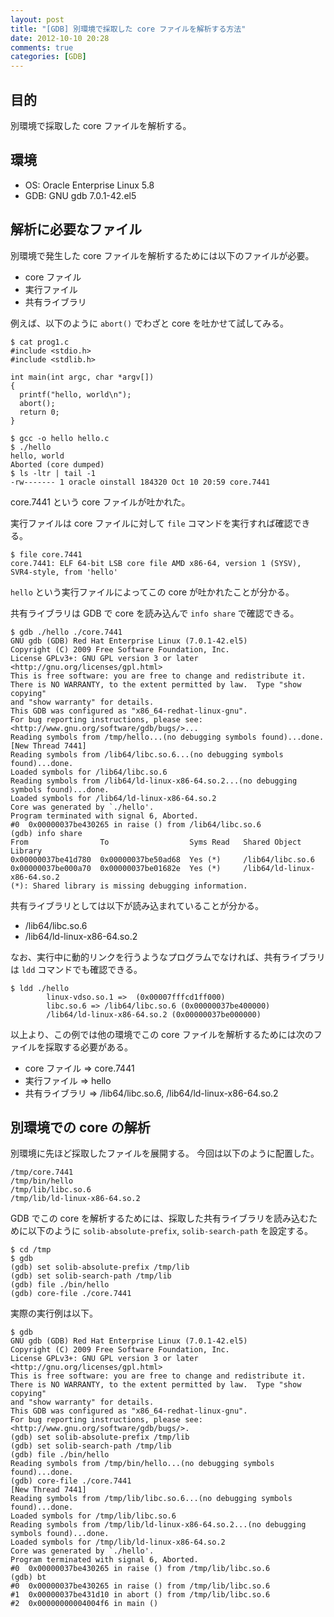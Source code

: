 ```yaml
---
layout: post
title: "[GDB] 別環境で採取した core ファイルを解析する方法"
date: 2012-10-10 20:28
comments: true
categories: [GDB]
---
```

## 目的

別環境で採取した core ファイルを解析する。

## 環境

* OS: Oracle Enterprise Linux 5.8
* GDB: GNU gdb 7.0.1-42.el5

## 解析に必要なファイル

別環境で発生した core ファイルを解析するためには以下のファイルが必要。

- core ファイル
- 実行ファイル
- 共有ライブラリ

例えば、以下のように `abort()` でわざと core を吐かせて試してみる。

    $ cat prog1.c
    #include <stdio.h>
    #include <stdlib.h>

    int main(int argc, char *argv[])
    {
      printf("hello, world\n");
      abort();
      return 0;
    }
    
    $ gcc -o hello hello.c
    $ ./hello
    hello, world
    Aborted (core dumped)
    $ ls -ltr | tail -1
    -rw------- 1 oracle oinstall 184320 Oct 10 20:59 core.7441

core.7441 という core ファイルが吐かれた。

実行ファイルは core ファイルに対して `file` コマンドを実行すれば確認できる。

    $ file core.7441
    core.7441: ELF 64-bit LSB core file AMD x86-64, version 1 (SYSV), SVR4-style, from 'hello'

`hello` という実行ファイルによってこの core が吐かれたことが分かる。

共有ライブラリは GDB で core を読み込んで `info share` で確認できる。

    $ gdb ./hello ./core.7441 
    GNU gdb (GDB) Red Hat Enterprise Linux (7.0.1-42.el5)
    Copyright (C) 2009 Free Software Foundation, Inc.
    License GPLv3+: GNU GPL version 3 or later <http://gnu.org/licenses/gpl.html>
    This is free software: you are free to change and redistribute it.
    There is NO WARRANTY, to the extent permitted by law.  Type "show copying"
    and "show warranty" for details.
    This GDB was configured as "x86_64-redhat-linux-gnu".
    For bug reporting instructions, please see:
    <http://www.gnu.org/software/gdb/bugs/>...
    Reading symbols from /tmp/hello...(no debugging symbols found)...done.
    [New Thread 7441]
    Reading symbols from /lib64/libc.so.6...(no debugging symbols found)...done.
    Loaded symbols for /lib64/libc.so.6
    Reading symbols from /lib64/ld-linux-x86-64.so.2...(no debugging symbols found)...done.
    Loaded symbols for /lib64/ld-linux-x86-64.so.2
    Core was generated by `./hello'.
    Program terminated with signal 6, Aborted.
    #0  0x00000037be430265 in raise () from /lib64/libc.so.6
    (gdb) info share
    From                To                  Syms Read   Shared Object Library
    0x00000037be41d780  0x00000037be50ad68  Yes (*)     /lib64/libc.so.6
    0x00000037be000a70  0x00000037be01682e  Yes (*)     /lib64/ld-linux-x86-64.so.2
    (*): Shared library is missing debugging information.

共有ライブラリとしては以下が読み込まれていることが分かる。

- /lib64/libc.so.6
- /lib64/ld-linux-x86-64.so.2

なお、実行中に動的リンクを行うようなプログラムでなければ、共有ライブラリは `ldd` コマンドでも確認できる。

    $ ldd ./hello
            linux-vdso.so.1 =>  (0x00007fffcd1ff000)
            libc.so.6 => /lib64/libc.so.6 (0x00000037be400000)
            /lib64/ld-linux-x86-64.so.2 (0x00000037be000000)

以上より、この例では他の環境でこの core ファイルを解析するためには次のファイルを採取する必要がある。

- core ファイル => core.7441
- 実行ファイル => hello
- 共有ライブラリ => /lib64/libc.so.6, /lib64/ld-linux-x86-64.so.2

## 別環境での core の解析

別環境に先ほど採取したファイルを展開する。
今回は以下のように配置した。

    /tmp/core.7441
    /tmp/bin/hello
    /tmp/lib/libc.so.6
    /tmp/lib/ld-linux-x86-64.so.2

GDB でこの core を解析するためには、採取した共有ライブラリを読み込むために以下のように `solib-absolute-prefix`, `solib-search-path` を設定する。

    $ cd /tmp
    $ gdb
    (gdb) set solib-absolute-prefix /tmp/lib
    (gdb) set solib-search-path /tmp/lib
    (gdb) file ./bin/hello
    (gdb) core-file ./core.7441 

実際の実行例は以下。

    $ gdb
    GNU gdb (GDB) Red Hat Enterprise Linux (7.0.1-42.el5)
    Copyright (C) 2009 Free Software Foundation, Inc.
    License GPLv3+: GNU GPL version 3 or later <http://gnu.org/licenses/gpl.html>
    This is free software: you are free to change and redistribute it.
    There is NO WARRANTY, to the extent permitted by law.  Type "show copying"
    and "show warranty" for details.
    This GDB was configured as "x86_64-redhat-linux-gnu".
    For bug reporting instructions, please see:
    <http://www.gnu.org/software/gdb/bugs/>.
    (gdb) set solib-absolute-prefix /tmp/lib
    (gdb) set solib-search-path /tmp/lib
    (gdb) file ./bin/hello
    Reading symbols from /tmp/bin/hello...(no debugging symbols found)...done.
    (gdb) core-file ./core.7441 
    [New Thread 7441]
    Reading symbols from /tmp/lib/libc.so.6...(no debugging symbols found)...done.
    Loaded symbols for /tmp/lib/libc.so.6
    Reading symbols from /tmp/lib/ld-linux-x86-64.so.2...(no debugging symbols found)...done.
    Loaded symbols for /tmp/lib/ld-linux-x86-64.so.2
    Core was generated by `./hello'.
    Program terminated with signal 6, Aborted.
    #0  0x00000037be430265 in raise () from /tmp/lib/libc.so.6
    (gdb) bt
    #0  0x00000037be430265 in raise () from /tmp/lib/libc.so.6
    #1  0x00000037be431d10 in abort () from /tmp/lib/libc.so.6
    #2  0x00000000004004f6 in main ()
